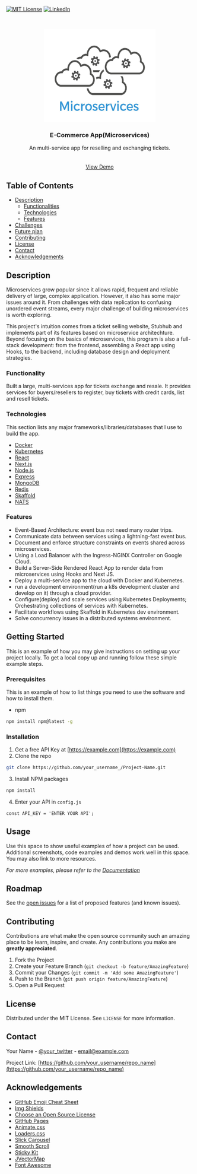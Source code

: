 <!-- PROJECT SHIELDS -->
<!--
*** I'm using markdown "reference style" links for readability.
*** Reference links are enclosed in brackets [ ] instead of parentheses ( ).
*** See the bottom of this document for the declaration of the reference variables
*** for contributors-url, forks-url, etc. This is an optional, concise syntax you may use.
*** https://www.markdownguide.org/basic-syntax/#reference-style-links
-->
[![MIT License][license-shield]][license-url]
[![LinkedIn][linkedin-shield]][linkedin-url]



<!-- PROJECT LOGO -->
<br />
<p align="center">
  <img src="images/logo.jpg" alt="Logo" width="300" height="250">

  <h3 align="center">E-Commerce App(Microservices)</h3>

  <p align="center">
    An multi-service app for reselling and exchanging tickets. 
    <br />
    <br />
    <br />
    <a href="">View Demo</a>
  </p>
</p>



<!-- TABLE OF CONTENTS -->
## Table of Contents

* [Description](#decription)
  * [Functionalities](#functionalities)
  * [Technologies](#technologies)
  * [Features](#features)
* [Challenges](#challenges)
* [Future plan](#plan)
* [Contributing](#contributing)
* [License](#license) 
* [Contact](#contact)
* [Acknowledgements](#acknowledgements)



<!-- ABOUT THE PROJECT -->
## Description

Microservices grow popular since it allows rapid, frequent and reliable delivery of large, complex application.
However, it also has some major issues around it. From challenges with data replication to confusing unordered event streams, every major challenge of building microservices is worth exploring. 

This project's intuition comes from a ticket selling website, Stubhub and implements part of its features based on microservice architechture. Beyond focusing on the basics of microservices, this program is also a full-stack development: from the frontend, assembling a React app using Hooks, to the backend, including database design and deployment strategies.

### Functionality
Built a large, multi-services app for tickets exchange and resale. It provides services for buyers/resellers to register, buy tickets with credit cards, list and resell tickets.

### Technologies
This section lists any major frameworks/libraries/databases that I use to build the app. 
* [Docker](https://www.docker.com/)
* [Kubernetes](https://kubernetes.io/)
* [React](https://reactjs.org/)
* [Next.js](https://nextjs.org/)
* [Node.js](https://nodejs.org/en/)
* [Express](https://expressjs.com/)
* [MongoDB](https://www.mongodb.com/)
* [Redis](https://redis.io/)
* [Skaffold](https://skaffold.dev/)
* [NATS](https://docs.nats.io/legacy/stan/intro)

### Features
* Event-Based Architecture: event bus not need many router trips.
 * Communicate data between services using a lightning-fast event bus.
 * Document and enforce structure constraints on events shared across microservices.
 * Using a Load Balancer with the  Ingress-NGINX Controller on Google Cloud.
* Build a Server-Side Rendered React App to render data from microservices using Hooks and Next JS.
* Deploy a multi-service app to the cloud with Docker and Kubernetes.
 * run a development environment(run a k8s development cluster and develop on it) through a cloud provider.
 * Configure(deploy) and scale services using Kubernetes Deployments; Orchestrating collections of services with Kubernetes.
* Facilitate workflows using Skaffold in Kubernetes dev environment.
* Solve concurrency issues in a distributed systems environment.



<!-- GETTING STARTED -->
## Getting Started

This is an example of how you may give instructions on setting up your project locally.
To get a local copy up and running follow these simple example steps.

### Prerequisites

This is an example of how to list things you need to use the software and how to install them.
* npm
```sh
npm install npm@latest -g
```

### Installation

1. Get a free API Key at [https://example.com](https://example.com)
2. Clone the repo
```sh
git clone https://github.com/your_username_/Project-Name.git
```
3. Install NPM packages
```sh
npm install
```
4. Enter your API in `config.js`
```JS
const API_KEY = 'ENTER YOUR API';
```



<!-- USAGE EXAMPLES -->
## Usage

Use this space to show useful examples of how a project can be used. Additional screenshots, code examples and demos work well in this space. You may also link to more resources.

_For more examples, please refer to the [Documentation](https://example.com)_



<!-- ROADMAP -->
## Roadmap

See the [open issues](https://github.com/othneildrew/Best-README-Template/issues) for a list of proposed features (and known issues).



<!-- CONTRIBUTING -->
## Contributing

Contributions are what make the open source community such an amazing place to be learn, inspire, and create. Any contributions you make are **greatly appreciated**.

1. Fork the Project
2. Create your Feature Branch (`git checkout -b feature/AmazingFeature`)
3. Commit your Changes (`git commit -m 'Add some AmazingFeature'`)
4. Push to the Branch (`git push origin feature/AmazingFeature`)
5. Open a Pull Request



<!-- LICENSE -->
## License

Distributed under the MIT License. See `LICENSE` for more information.



<!-- CONTACT -->
## Contact

Your Name - [@your_twitter](https://twitter.com/your_username) - email@example.com

Project Link: [https://github.com/your_username/repo_name](https://github.com/your_username/repo_name)



<!-- ACKNOWLEDGEMENTS -->
## Acknowledgements
* [GitHub Emoji Cheat Sheet](https://www.webpagefx.com/tools/emoji-cheat-sheet)
* [Img Shields](https://shields.io)
* [Choose an Open Source License](https://choosealicense.com)
* [GitHub Pages](https://pages.github.com)
* [Animate.css](https://daneden.github.io/animate.css)
* [Loaders.css](https://connoratherton.com/loaders)
* [Slick Carousel](https://kenwheeler.github.io/slick)
* [Smooth Scroll](https://github.com/cferdinandi/smooth-scroll)
* [Sticky Kit](http://leafo.net/sticky-kit)
* [JVectorMap](http://jvectormap.com)
* [Font Awesome](https://fontawesome.com)





<!-- MARKDOWN LINKS & IMAGES -->
<!-- https://www.markdownguide.org/basic-syntax/#reference-style-links -->
[license-shield]: https://img.shields.io/github/license/othneildrew/Best-README-Template.svg?style=flat-square
[license-url]: https://github.com/othneildrew/Best-README-Template/blob/master/LICENSE.txt
[linkedin-shield]: https://img.shields.io/badge/-LinkedIn-black.svg?style=flat-square&logo=linkedin&colorB=555
[linkedin-url]: https://www.linkedin.com/in/siyingchencrystal/
[product-screenshot]: images/screenshot.png
